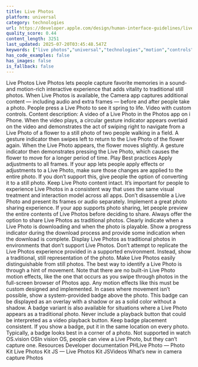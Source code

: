 ```yaml
---
title: Live Photos
platform: universal
category: technologies
url: https://developer.apple.com/design/human-interface-guidelines/live-photos
quality_score: 0.44
content_length: 3251
last_updated: 2025-07-20T03:45:48.547Z
keywords: ["live photos","universal","technologies","motion","controls","visual","system","color"]
has_code_examples: false
has_images: false
is_fallback: false
---
```


Live Photos Live Photos lets people capture favorite memories in a sound- and motion-rich interactive experience that adds vitality to traditional still photos. When Live Photos is available, the Camera app captures additional content — including audio and extra frames — before and after people take a photo. People press a Live Photo to see it spring to life. Video with custom controls. Content description: A video of a Live Photo in the Photos app on i Phone. When the video plays, a circular gesture indicator appears overlaid on the video and demonstrates the act of swiping right to navigate from a Live Photo of a flower to a still photo of two people walking in a field. A gesture indicator then swipes left to return to the Live Photo of the flower again. When the Live Photo appears, the flower moves slightly. A gesture indicator then demonstrates pressing the Live Photo, which causes the flower to move for a longer period of time. Play Best practices Apply adjustments to all frames. If your app lets people apply effects or adjustments to a Live Photo, make sure those changes are applied to the entire photo. If you don’t support this, give people the option of converting it to a still photo. Keep Live Photo content intact. It’s important for people to experience Live Photos in a consistent way that uses the same visual treatment and interaction model across all apps. Don’t disassemble a Live Photo and present its frames or audio separately. Implement a great photo sharing experience. If your app supports photo sharing, let people preview the entire contents of Live Photos before deciding to share. Always offer the option to share Live Photos as traditional photos. Clearly indicate when a Live Photo is downloading and when the photo is playable. Show a progress indicator during the download process and provide some indication when the download is complete. Display Live Photos as traditional photos in environments that don’t support Live Photos. Don’t attempt to replicate the Live Photos experience provided in a supported environment. Instead, show a traditional, still representation of the photo. Make Live Photos easily distinguishable from still photos. The best way to identify a Live Photo is through a hint of movement. Note that there are no built-in Live Photo motion effects, like the one that occurs as you swipe through photos in the full-screen browser of Photos app. Any motion effects like this must be custom designed and implemented. In cases where movement isn’t possible, show a system-provided badge above the photo. This badge can be displayed as an overlay with a shadow or as a solid color without a shadow. A badge variant is also available for situations where a Live Photo appears as a traditional photo. Never include a playback button that could be interpreted as a video playback button. Keep badge placement consistent. If you show a badge, put it in the same location on every photo. Typically, a badge looks best in a corner of a photo. Not supported in watch OS.vision OSIn vision OS, people can view a Live Photo, but they can’t capture one. Resources Developer documentation PHLive Photo — Photo Kit Live Photos Kit JS — Live Photos Kit JSVideos What’s new in camera capture Photos